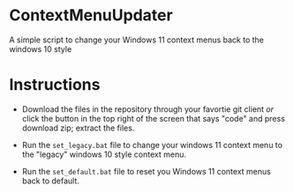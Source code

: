 # ContextMenuUpdater
A simple script to change your Windows 11 context menus back to the windows 10 style

# Instructions
- Download the files in the repository through your favortie git client _or_ click the button in the top right of the screen that says "code" and press download zip; extract the files.

- Run the `set_legacy.bat` file to change your windows 11 context menu to the "legacy" windows 10 style context menu.

- Run the `set_default.bat` file to reset you Windows 11 context menus back to default.
